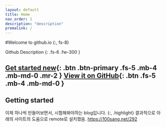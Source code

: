 ```yaml
---
layout: default
title: Home
nav_order: 1
description: "description"
premalink: /
---
```


#Welcome to github.io
{:, fs-8}

Github Description
{: .fs-6 .fw-300 }

[Get started new](#getting-started){: .btn .btn-primary .fs-5 .mb-4 .mb-md-0 .mr-2 } [View it on GitHub](https://github.com/just-the-docs/just-the-docs){: .btn .fs-5 .mb-4 .mb-md-0 }
---

## Getting started
이제 하나씩 만들어보면서, 시험해봐야하는 blog입니다.
{:, .highlight}
결과적으로 아래의 사이트의 도움으로 remote로 설치했음. 
https://100sang.net/292
